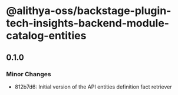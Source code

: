 # @alithya-oss/backstage-plugin-tech-insights-backend-module-catalog-entities

## 0.1.0

### Minor Changes

- 812b7d6: Initial version of the API entities definition fact retriever
